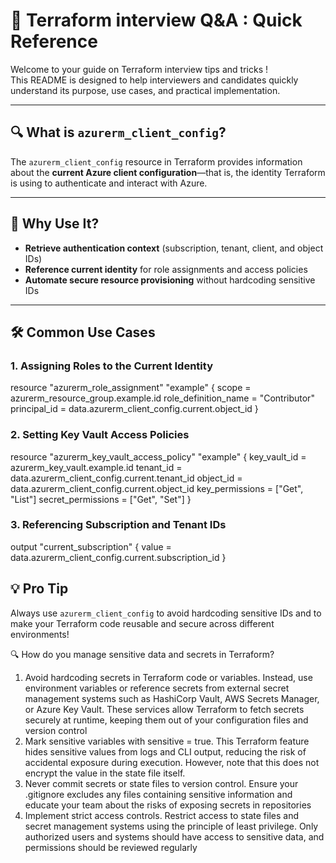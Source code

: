 # 🚀 Terraform interview Q&A : Quick Reference

Welcome to your guide on Terraform interview tips and tricks !  
This README is designed to help interviewers and candidates quickly understand its purpose, use cases, and practical implementation.

---

## 🔍 What is `azurerm_client_config`?

The `azurerm_client_config` resource in Terraform provides information about the **current Azure client configuration**—that is, the identity Terraform is using to authenticate and interact with Azure.

---

## 🎯 Why Use It?

- **Retrieve authentication context** (subscription, tenant, client, and object IDs)  
- **Reference current identity** for role assignments and access policies  
- **Automate secure resource provisioning** without hardcoding sensitive IDs  

---

## 🛠️ Common Use Cases

### 1. Assigning Roles to the Current Identity

resource "azurerm_role_assignment" "example" {
scope = azurerm_resource_group.example.id
role_definition_name = "Contributor"
principal_id = data.azurerm_client_config.current.object_id
}


### 2. Setting Key Vault Access Policies

resource "azurerm_key_vault_access_policy" "example" {
key_vault_id = azurerm_key_vault.example.id
tenant_id = data.azurerm_client_config.current.tenant_id
object_id = data.azurerm_client_config.current.object_id
key_permissions = ["Get", "List"]
secret_permissions = ["Get", "Set"]
}

### 3. Referencing Subscription and Tenant IDs
output "current_subscription" {
value = data.azurerm_client_config.current.subscription_id
}

## 💡 Pro Tip

Always use `azurerm_client_config` to avoid hardcoding sensitive IDs and to make your Terraform code reusable and secure across different environments!

🔍 How do you manage sensitive data and secrets in Terraform?
1. Avoid hardcoding secrets in Terraform code or variables. Instead, use environment variables or reference secrets from external secret management systems such as HashiCorp Vault, AWS Secrets Manager, or Azure Key Vault. These services allow Terraform to fetch secrets securely at runtime, keeping them out of your configuration files and version control
2. Mark sensitive variables with sensitive = true. This Terraform feature hides sensitive values from logs and CLI output, reducing the risk of accidental exposure during execution. However, note that this does not encrypt the value in the state file itself.
3. Never commit secrets or state files to version control. Ensure your .gitignore excludes any files containing sensitive information and educate your team about the risks of exposing secrets in repositories
4. Implement strict access controls. Restrict access to state files and secret management systems using the principle of least privilege. Only authorized users and systems should have access to sensitive data, and permissions should be reviewed regularly


